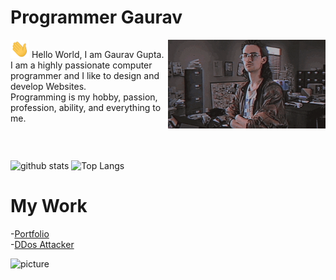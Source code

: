 # Programmer Gaurav

<div style="display: flex">
  <div style="width: 50%">
    <div>
      <img src="/images/wave.gif" width="30" />
      Hello World, I am Gaurav Gupta.
    </div>
    <div>
      <div>
        I am a highly passionate computer programmer and I like to design and
        develop Websites.
      </div>
      <div>
        Programming is my hobby, passion, profession, ability, and everything to
        me.
      </div>
    </div>
  </div>
  <div style="width: 50%">
    <img src="/images/hackerman.gif" style="width:100%" />
  </div>
</div>



<br />
<br />

![github stats](https://github-readme-stats.vercel.app/api?username=programmergaurav&show_icons=true&title_color=fff&theme=radical&hide=prs)
![Top Langs](https://github-readme-stats.vercel.app/api/top-langs/?username=programmergaurav&layout=compact&title_color=fff&theme=radical)

# My Work

-[Portfolio](https://programmergaurav.me)
<br /> -[DDos Attacker](https://github.com/ProgrammerGaurav/DDos-Attack)

![picture](https://raw.githubusercontent.com/ProgrammerGaurav/programmergaurav/master/images/dino.gif)
